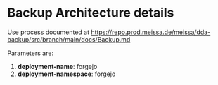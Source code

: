 # Backup Architecture details

Use process documented at https://repo.prod.meissa.de/meissa/dda-backup/src/branch/main/docs/Backup.md

Parameters are:

1. **deployment-name**: forgejo
2. **deployment-namespace**: forgejo
